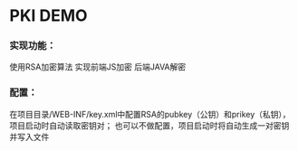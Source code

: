 # PKI DEMO
### 实现功能： 
使用RSA加密算法 实现前端JS加密 后端JAVA解密
### 配置： 
在项目目录/WEB-INF/key.xml中配置RSA的pubkey（公钥）和prikey（私钥），项目启动时自动读取密钥对； 
也可以不做配置，项目启动时将自动生成一对密钥并写入文件
